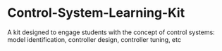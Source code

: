 # Control-System-Learning-Kit
A kit designed to engage students with the concept of control systems: model identification, controller design, controller tuning, etc
